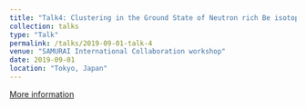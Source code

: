 ```yaml
---
title: "Talk4: Clustering in the Ground State of Neutron rich Be isotopes"
collection: talks
type: "Talk"
permalink: /talks/2019-09-01-talk-4
venue: "SAMURAI International Collaboration workshop"
date: 2019-09-01
location: "Tokyo, Japan"
---
```

[More information](https://indico2.riken.jp/event/2983/contributions/13253/)
